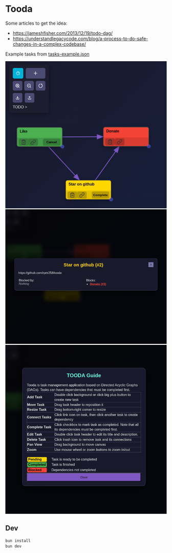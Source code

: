 # Tooda

Some articles to get the idea:

- https://jameshfisher.com/2013/12/19/todo-dag/
- https://understandlegacycode.com/blog/a-process-to-do-safe-changes-in-a-complex-codebase/

Example tasks from [tasks-example.json](./docs/tasks-example.json)

![](./docs/canvas.png)
![](./docs/task.png)
![](./docs/help.png)

## Dev

```sh
bun install
bun dev
```
